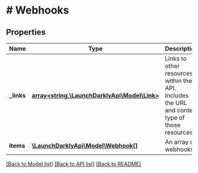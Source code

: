 # # Webhooks

## Properties

Name | Type | Description | Notes
------------ | ------------- | ------------- | -------------
**_links** | [**array<string,\LaunchDarklyApi\Model\Link>**](Link.md) | Links to other resources within the API. Includes the URL and content type of those resources. |
**items** | [**\LaunchDarklyApi\Model\Webhook[]**](Webhook.md) | An array of webhooks |

[[Back to Model list]](../../README.md#models) [[Back to API list]](../../README.md#endpoints) [[Back to README]](../../README.md)
